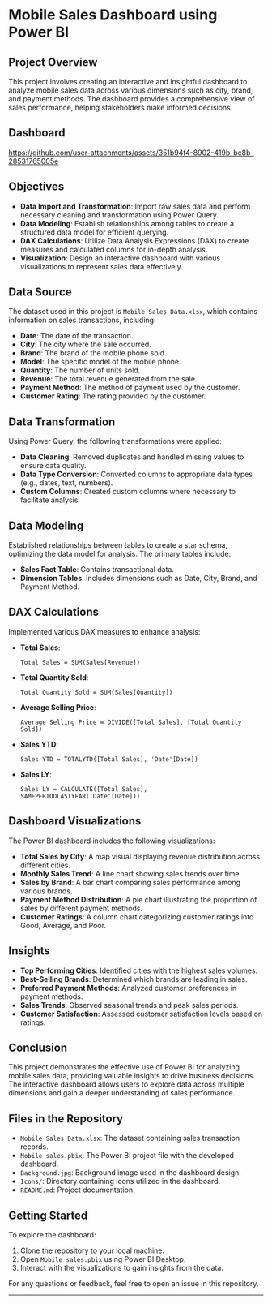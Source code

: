 # Mobile Sales Dashboard using Power BI

## Project Overview

This project involves creating an interactive and insightful dashboard to analyze mobile sales data across various dimensions such as city, brand, and payment methods. The dashboard provides a comprehensive view of sales performance, helping stakeholders make informed decisions.

## Dashboard 



https://github.com/user-attachments/assets/351b94f4-8902-419b-bc8b-28531765005e


## Objectives

- **Data Import and Transformation**: Import raw sales data and perform necessary cleaning and transformation using Power Query.
- **Data Modeling**: Establish relationships among tables to create a structured data model for efficient querying.
- **DAX Calculations**: Utilize Data Analysis Expressions (DAX) to create measures and calculated columns for in-depth analysis.
- **Visualization**: Design an interactive dashboard with various visualizations to represent sales data effectively.

## Data Source

The dataset used in this project is `Mobile Sales Data.xlsx`, which contains information on sales transactions, including:

- **Date**: The date of the transaction.
- **City**: The city where the sale occurred.
- **Brand**: The brand of the mobile phone sold.
- **Model**: The specific model of the mobile phone.
- **Quantity**: The number of units sold.
- **Revenue**: The total revenue generated from the sale.
- **Payment Method**: The method of payment used by the customer.
- **Customer Rating**: The rating provided by the customer.

## Data Transformation

Using Power Query, the following transformations were applied:

- **Data Cleaning**: Removed duplicates and handled missing values to ensure data quality.
- **Data Type Conversion**: Converted columns to appropriate data types (e.g., dates, text, numbers).
- **Custom Columns**: Created custom columns where necessary to facilitate analysis.

## Data Modeling

Established relationships between tables to create a star schema, optimizing the data model for analysis. The primary tables include:

- **Sales Fact Table**: Contains transactional data.
- **Dimension Tables**: Includes dimensions such as Date, City, Brand, and Payment Method.

## DAX Calculations

Implemented various DAX measures to enhance analysis:

- **Total Sales**:
  ```DAX
  Total Sales = SUM(Sales[Revenue])
  ```
- **Total Quantity Sold**:
  ```DAX
  Total Quantity Sold = SUM(Sales[Quantity])
  ```
- **Average Selling Price**:
  ```DAX
  Average Selling Price = DIVIDE([Total Sales], [Total Quantity Sold])
  ```
- **Sales YTD**:
  ```DAX
  Sales YTD = TOTALYTD([Total Sales], 'Date'[Date])
  ```
- **Sales LY**:
  ```DAX
  Sales LY = CALCULATE([Total Sales], SAMEPERIODLASTYEAR('Date'[Date]))
  ```

## Dashboard Visualizations

The Power BI dashboard includes the following visualizations:

- **Total Sales by City**: A map visual displaying revenue distribution across different cities.
- **Monthly Sales Trend**: A line chart showing sales trends over time.
- **Sales by Brand**: A bar chart comparing sales performance among various brands.
- **Payment Method Distribution**: A pie chart illustrating the proportion of sales by different payment methods.
- **Customer Ratings**: A column chart categorizing customer ratings into Good, Average, and Poor.

## Insights

- **Top Performing Cities**: Identified cities with the highest sales volumes.
- **Best-Selling Brands**: Determined which brands are leading in sales.
- **Preferred Payment Methods**: Analyzed customer preferences in payment methods.
- **Sales Trends**: Observed seasonal trends and peak sales periods.
- **Customer Satisfaction**: Assessed customer satisfaction levels based on ratings.

## Conclusion

This project demonstrates the effective use of Power BI for analyzing mobile sales data, providing valuable insights to drive business decisions. The interactive dashboard allows users to explore data across multiple dimensions and gain a deeper understanding of sales performance.

## Files in the Repository

- `Mobile Sales Data.xlsx`: The dataset containing sales transaction records.
- `Mobile sales.pbix`: The Power BI project file with the developed dashboard.
- `Background.jpg`: Background image used in the dashboard design.
- `Icons/`: Directory containing icons utilized in the dashboard.
- `README.md`: Project documentation.

## Getting Started

To explore the dashboard:

1. Clone the repository to your local machine.
2. Open `Mobile sales.pbix` using Power BI Desktop.
3. Interact with the visualizations to gain insights from the data.

For any questions or feedback, feel free to open an issue in this repository.

---

